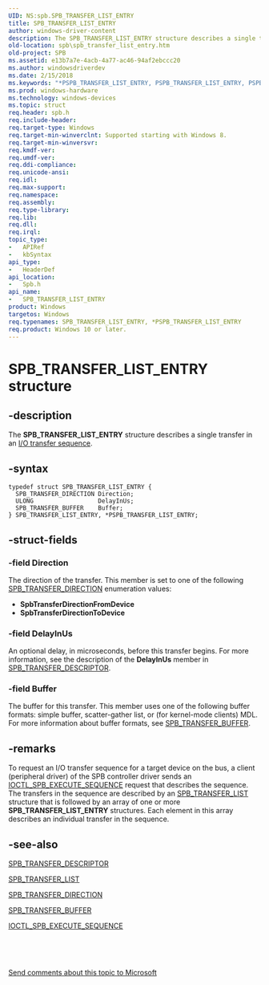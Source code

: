 ```yaml
---
UID: NS:spb.SPB_TRANSFER_LIST_ENTRY
title: SPB_TRANSFER_LIST_ENTRY
author: windows-driver-content
description: The SPB_TRANSFER_LIST_ENTRY structure describes a single transfer in an I/O transfer sequence.
old-location: spb\spb_transfer_list_entry.htm
old-project: SPB
ms.assetid: e13b7a7e-4acb-4a77-ac46-94af2ebccc20
ms.author: windowsdriverdev
ms.date: 2/15/2018
ms.keywords: "*PSPB_TRANSFER_LIST_ENTRY, PSPB_TRANSFER_LIST_ENTRY, PSPB_TRANSFER_LIST_ENTRY structure pointer [Buses], SPB.spb_transfer_list_entry, SPB_TRANSFER_LIST_ENTRY, SPB_TRANSFER_LIST_ENTRY structure [Buses], spb/PSPB_TRANSFER_LIST_ENTRY, spb/SPB_TRANSFER_LIST_ENTRY"
ms.prod: windows-hardware
ms.technology: windows-devices
ms.topic: struct
req.header: spb.h
req.include-header: 
req.target-type: Windows
req.target-min-winverclnt: Supported starting with Windows 8.
req.target-min-winversvr: 
req.kmdf-ver: 
req.umdf-ver: 
req.ddi-compliance: 
req.unicode-ansi: 
req.idl: 
req.max-support: 
req.namespace: 
req.assembly: 
req.type-library: 
req.lib: 
req.dll: 
req.irql: 
topic_type:
-	APIRef
-	kbSyntax
api_type:
-	HeaderDef
api_location:
-	Spb.h
api_name:
-	SPB_TRANSFER_LIST_ENTRY
product: Windows
targetos: Windows
req.typenames: SPB_TRANSFER_LIST_ENTRY, *PSPB_TRANSFER_LIST_ENTRY
req.product: Windows 10 or later.
---
```


# SPB_TRANSFER_LIST_ENTRY structure


## -description


The <b>SPB_TRANSFER_LIST_ENTRY</b> structure describes a single transfer in an <a href="https://msdn.microsoft.com/7415DB28-5E93-4F47-B169-7C652969D4C7">I/O transfer sequence</a>.


## -syntax


````
typedef struct SPB_TRANSFER_LIST_ENTRY {
  SPB_TRANSFER_DIRECTION Direction;
  ULONG                  DelayInUs;
  SPB_TRANSFER_BUFFER    Buffer;
} SPB_TRANSFER_LIST_ENTRY, *PSPB_TRANSFER_LIST_ENTRY;
````


## -struct-fields




### -field Direction

The direction of the transfer.  This member is set to one of the following <a href="https://msdn.microsoft.com/library/windows/hardware/hh406220">SPB_TRANSFER_DIRECTION</a> enumeration values:

<ul>
<li><b>SpbTransferDirectionFromDevice</b></li>
<li><b>SpbTransferDirectionToDevice</b></li>
</ul>

### -field DelayInUs

An optional delay, in microseconds, before this transfer begins. For more information, see the description of the <b>DelayInUs</b> member in <a href="https://msdn.microsoft.com/library/windows/hardware/hh406218">SPB_TRANSFER_DESCRIPTOR</a>.


### -field Buffer

The buffer for this transfer. This member uses one of the following buffer formats: simple buffer, scatter-gather list, or (for kernel-mode clients) MDL. For more information about buffer formats, see <a href="https://msdn.microsoft.com/library/windows/hardware/hh406215">SPB_TRANSFER_BUFFER</a>.


## -remarks



To request an I/O transfer sequence for a target device on the bus, a client (peripheral driver) of the SPB controller driver sends an <a href="https://msdn.microsoft.com/library/windows/hardware/hh450857">IOCTL_SPB_EXECUTE_SEQUENCE</a> request that describes the sequence. The transfers in the sequence are described by an <a href="https://msdn.microsoft.com/library/windows/hardware/hh406221">SPB_TRANSFER_LIST</a> structure that is followed by an array of one or more <b>SPB_TRANSFER_LIST_ENTRY</b> structures. Each element in this array describes an individual transfer in the sequence.




## -see-also

<a href="https://msdn.microsoft.com/library/windows/hardware/hh406218">SPB_TRANSFER_DESCRIPTOR</a>



<a href="https://msdn.microsoft.com/library/windows/hardware/hh406221">SPB_TRANSFER_LIST</a>



<a href="https://msdn.microsoft.com/library/windows/hardware/hh406220">SPB_TRANSFER_DIRECTION</a>



<a href="https://msdn.microsoft.com/library/windows/hardware/hh406215">SPB_TRANSFER_BUFFER</a>



<a href="https://msdn.microsoft.com/library/windows/hardware/hh450857">IOCTL_SPB_EXECUTE_SEQUENCE</a>



 

 

<a href="mailto:wsddocfb@microsoft.com?subject=Documentation%20feedback [SPB\buses]:%20SPB_TRANSFER_LIST_ENTRY structure%20 RELEASE:%20(2/15/2018)&amp;body=%0A%0APRIVACY STATEMENT%0A%0AWe use your feedback to improve the documentation. We don't use your email address for any other purpose, and we'll remove your email address from our system after the issue that you're reporting is fixed. While we're working to fix this issue, we might send you an email message to ask for more info. Later, we might also send you an email message to let you know that we've addressed your feedback.%0A%0AFor more info about Microsoft's privacy policy, see http://privacy.microsoft.com/en-us/default.aspx." title="Send comments about this topic to Microsoft">Send comments about this topic to Microsoft</a>

